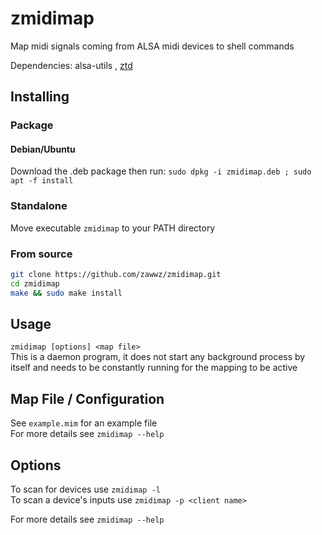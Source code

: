 # zmidimap

Map midi signals coming from ALSA midi devices to shell commands  

Dependencies: alsa-utils , [ztd](https://github.com/zawwz/ztd)

## Installing

### Package

#### Debian/Ubuntu
Download the .deb package then run: `sudo dpkg -i zmidimap.deb ; sudo apt -f install`

### Standalone

Move executable `zmidimap` to your PATH directory

### From source

```sh
git clone https://github.com/zawwz/zmidimap.git
cd zmidimap
make && sudo make install  
```

## Usage

`zmidimap [options] <map file>`  
This is a daemon program, it does not start any background process by itself and needs to be constantly running for the mapping to be active

## Map File / Configuration

See `example.mim` for an example file  
For more details see `zmidimap --help`

## Options

To scan for devices use `zmidimap -l`  
To scan a device's inputs use `zmidimap -p <client name>`

For more details see `zmidimap --help`
